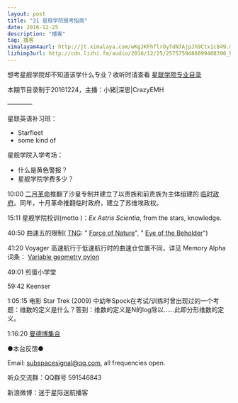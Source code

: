 ```yaml
---
layout: post
title: "31 星舰学院报考指南"
date: 2016-12-25
description: "播客"
tag: 播客 
ximalayam4aurl: http://jt.ximalaya.com/wKgJKFhflrOyTdN7AjpJh9Ctx1c849.m4a?channel=rss&album_id=3135361&track_id=27536352&uid=6418191&jt=http://audio.xmcdn.com/group21/M0A/FB/17/wKgJKFhflrOyTdN7AjpJh9Ctx1c849.m4a
lizhimp3url: http://cdn.lizhi.fm/audio/2016/12/25/2575759486099408390_hd.mp3
---   
```


想考星舰学院却不知道该学什么专业？收听时请查看 [星联学院专业目录](http://memory-alpha.wikia.com/wiki/Starfleet_Academy_courses)

本期节目录制于20161224，主播：小猪\|深思\|CrazyEMH

————

星联英语补习班：

* Starfleet
* some kind of

星舰学院入学考场：

* 什么是黄色警报？
* 星舰学院学费多少？

10:00 [二月革命](https://zh.wikipedia.org/wiki/%E4%BF%84%E5%9C%8B%E4%BA%8C%E6%9C%88%E9%9D%A9%E5%91%BD)推翻了沙皇专制并建立了以贵族和前贵族为主体组建的 [临时政府](https://zh.wikipedia.org/wiki/%E4%BF%84%E5%9B%BD%E4%B8%B4%E6%97%B6%E6%94%BF%E5%BA%9C)。同年，十月革命推翻临时政府，建立了苏维埃政权。

15:11 星舰学院校训(motto )：_Ex Astris Scientia_, from the stars, knowledge.

40:50 曲速五的限制( [TNG](http://memory-alpha.wikia.com/wiki/Star_Trek:_The_Next_Generation): &quot; [Force of Nature](http://memory-alpha.wikia.com/wiki/Force_of_Nature_%28episode%29)&quot;, &quot; [Eye of the Beholder](http://memory-alpha.wikia.com/wiki/Eye_of_the_Beholder_%28episode%29)&quot;)

41:20 Voyager 高速航行于低速航行时的曲速仓位置不同，详见 Memory Alpha 词条： [Variable geometry pylon](http://memory-alpha.wikia.com/wiki/Variable_geometry_pylon)

49:01 煎蛋小学堂

59:42 Keenser

1:05:15 电影 Star Trek (2009) 中幼年Spock在考试/训练时曾出现过的一个考题：维数的定义是什么？答到：维数的定义是N的log除以……此即分形维数的定义。

1:16:20 [曼德博集合](https://zh.wikipedia.org/wiki/%E6%9B%BC%E5%BE%B7%E5%8D%9A%E9%9B%86%E5%90%88)

●本台反馈●

Email: [subspacesignal@qq.com](mailto:subspacesignal@qq.com), all frequencies open.

听众交流群：QQ群号 591546843

新浪微博：迷于星际迷航播客